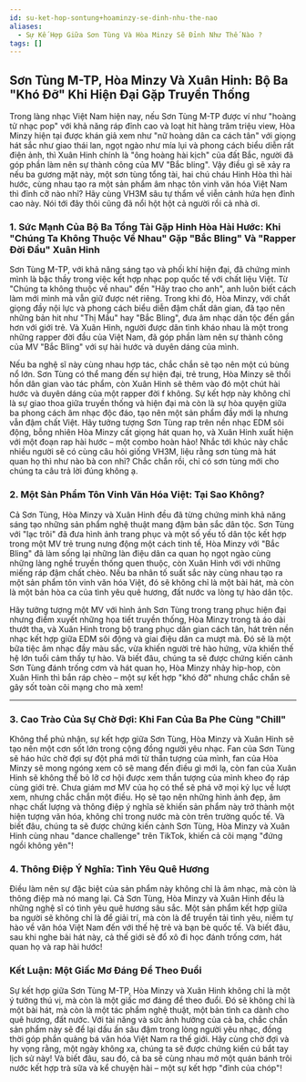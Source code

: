 ```yaml
---
id: su-ket-hop-sontung+hoaminzy-se-dinh-nhu-the-nao
aliases:
  - Sự Kế Hợp Giữa Sơn Tùng Và Hòa Minzy Sẽ Đỉnh Như Thế Nào ?
tags: []
---
```


## Sơn Tùng M-TP, Hòa Minzy Và Xuân Hinh: Bộ Ba "Khó Đỡ" Khi Hiện Đại Gặp Truyền Thống

Trong làng nhạc Việt Nam hiện nay, nếu Sơn Tùng M-TP được ví như "hoàng tử nhạc pop" với khả năng ráp đỉnh cao và loạt hit hàng trăm triệu view, Hòa Minzy hiện tại được khán giả xem như "nữ hoàng dân ca cách tân" với giọng hát sắc như giao thái lan, ngọt ngào như mía lụi và phong cách biểu diễn rất điện ảnh, thì Xuân Hinh chính là "ông hoàng hài kịch" của đất Bắc, người đã góp phần làm nên sự thành công của MV "Bắc bling". Vậy điều gì sẽ xảy ra nếu ba gương mặt này, một sơn tùng tổng tài, hai chú cháu Hinh Hòa thì hài hước, cùng nhau tạo ra một sản phẩm âm nhạc tôn vinh văn hóa Việt Nam thì đỉnh cỡ nào nhỉ? Hãy cùng VH3M sâu tự thẩm về viễn cảnh hứa hẹn đỉnh cao này. Nói tới đây thôi cũng đã nổi hột hột cả người rồi cả nhà ơi.

### 1. Sức Mạnh Của Bộ Ba Tổng Tài Gặp Hinh Hòa Hài Hước: Khi "Chúng Ta Không Thuộc Về Nhau" Gặp "Bắc Bling" Và "Rapper Đời Đầu" Xuân Hinh

Sơn Tùng M-TP, với khả năng sáng tạo và phối khí hiện đại, đã chứng minh mình là bậc thầy trong việc kết hợp nhạc pop quốc tế với chất liệu Việt. Từ "Chúng ta không thuộc về nhau" đến "Hãy trao cho anh", anh luôn biết cách làm mới mình mà vẫn giữ được nét riêng. Trong khi đó, Hòa Minzy, với chất giọng đầy nội lực và phong cách biểu diễn đậm chất dân gian, đã tạo nên những bản hit như "Thị Mầu" hay "Bắc Bling", đưa âm nhạc dân tộc đến gần hơn với giới trẻ. Và Xuân Hinh, người được dân tình kháo nhau là một trong những rapper đời đầu của Việt Nam, đã góp phần làm nên sự thành công của MV "Bắc Bling" với sự hài hước và duyên dáng của mình.

Nếu ba nghệ sĩ này cùng nhau hợp tác, chắc chắn sẽ tạo nên một cú bùng nổ lớn. Sơn Tùng có thể mang đến sự hiện đại, trẻ trung, Hòa Minzy sẽ thổi hồn dân gian vào tác phẩm, còn Xuân Hinh sẽ thêm vào đó một chút hài hước và duyên dáng của một rapper đời f không. Sự kết hợp này không chỉ là sự giao thoa giữa truyền thống và hiện đại mà còn là sự hòa quyện giữa ba phong cách âm nhạc độc đáo, tạo nên một sản phẩm đầy mới lạ nhưng vẫn đậm chất Việt. Hãy tưởng tượng Sơn Tùng rap trên nền nhạc EDM sôi động, bỗng nhiên Hòa Minzy cất giọng hát quan họ, và Xuân Hinh xuất hiện với một đoạn rap hài hước – một combo hoàn hảo! Nhắc tới khúc này chắc nhiều người sẽ có cùng câu hỏi giống VH3M, liệu rằng sơn tùng mà hát quan họ thì như nào bà con nhỉ? Chắc chắn rồi, chỉ có sơn tùng mới cho chúng ta câu trả lời đúng không ạ.

### 2. Một Sản Phẩm Tôn Vinh Văn Hóa Việt: Tại Sao Không?

Cả Sơn Tùng, Hòa Minzy và Xuân Hinh đều đã từng chứng minh khả năng sáng tạo những sản phẩm nghệ thuật mang đậm bản sắc dân tộc. Sơn Tùng với "lạc trôi" đã đưa hình ảnh trang phục và một số yếu tố dân tộc kết hợp trong một MV trẻ trung nưng động một cách tinh tế, Hòa Minzy với "Bắc Bling" đã làm sống lại những làn điệu dân ca quan họ ngọt ngào cùng những làng nghề truyền thống quen thuộc, còn Xuân Hinh với với những miếng ráp đậm chất chèo. Nếu ba nhân tố suất sắc này cùng nhau tạo ra một sản phẩm tôn vinh văn hóa Việt, đó sẽ không chỉ là một bài hát, mà còn là một bản hòa ca của tình yêu quê hương, đất nước va lòng tự hào dân tộc.

Hãy tưởng tượng một MV với hình ảnh Sơn Tùng trong trang phục hiện đại nhưng điểm xuyết những họa tiết truyền thống, Hòa Minzy trong tà áo dài thướt tha, và Xuân Hinh trong bộ trang phục dân gian cách tân, hát trên nền nhạc kết hợp giữa EDM sôi động và giai điệu dân ca mượt mà. Đó sẽ là một bữa tiệc âm nhạc đầy màu sắc, vừa khiến người trẻ hào hứng, vừa khiến thế hệ lớn tuổi cảm thấy tự hào. Và biết đâu, chúng ta sẽ được chứng kiến cảnh Sơn Tùng đánh trống cơm và hát quan họ, Hòa Minzy nhảy hip-hop, còn Xuân Hinh thì bắn ráp chèo – một sự kết hợp "khó đỡ" nhưng chắc chắn sẽ gây sốt toàn cõi mạng cho mà xem!

---

### 3. Cao Trào Của Sự Chờ Đợi: Khi Fan Của Ba Phe Cùng "Chill"

Không thể phủ nhận, sự kết hợp giữa Sơn Tùng, Hòa Minzy và Xuân Hinh sẽ tạo nên một cơn sốt lớn trong cộng đồng người yêu nhạc. Fan của Sơn Tùng sẽ háo hức chờ đợi sự đột phá mới từ thần tượng của mình, fan của Hòa Minzy sẽ mong ngóng xem cô sẽ mang đến điều gì mới lạ, còn fan của Xuân Hinh sẽ không thể bỏ lỡ cơ hội được xem thần tượng của mình kheo đọ ráp cùng giới trẻ.
Chưa giám mơ MV của họ có thể sẽ phá vỡ mọi kỷ lục về lượt xem, nhưng chắc chắn một điều. Họ sẽ tạo nên những hình ảnh đẹp, âm nhạc chất lượng và thông điệp ý nghĩa sẽ khiến sản phẩm này trở thành một hiện tượng văn hóa, không chỉ trong nước mà còn trên trường quốc tế. Và biết đâu, chúng ta sẽ được chứng kiến cảnh Sơn Tùng, Hòa Minzy và Xuân Hinh cùng nhau "dance challenge" trên TikTok, khiến cả cõi mạng "đứng ngồi không yên"!

### 4. Thông Điệp Ý Nghĩa: Tình Yêu Quê Hương

Điều làm nên sự đặc biệt của sản phẩm này không chỉ là âm nhạc, mà còn là thông điệp mà nó mang lại. Cả Sơn Tùng, Hòa Minzy và Xuân Hinh đều là những nghệ sĩ có tình yêu quê hương sâu sắc. Một sản phẩm kết hợp giữa ba người sẽ không chỉ là để giải trí, mà còn là để truyền tải tình yêu, niềm tự hào về văn hóa Việt Nam đến với thế hệ trẻ và bạn bè quốc tế. Và biết đâu, sau khi nghe bài hát này, cả thế giới sẽ đổ xô đi học đánh trống cơm, hát quan họ và rap hài hước!

### Kết Luận: Một Giấc Mơ Đáng Để Theo Đuổi

Sự kết hợp giữa Sơn Tùng M-TP, Hòa Minzy và Xuân Hinh không chỉ là một ý tưởng thú vị, mà còn là một giấc mơ đáng để theo đuổi. Đó sẽ không chỉ là một bài hát, mà còn là một tác phẩm nghệ thuật, một bản tình ca dành cho quê hương, đất nước. Với tài năng và sức ảnh hưởng của cả ba, chắc chắn sản phẩm này sẽ để lại dấu ấn sâu đậm trong lòng người yêu nhạc, đồng thời góp phần quảng bá văn hóa Việt Nam ra thế giới. Hãy cùng chờ đợi và hy vọng rằng, một ngày không xa, chúng ta sẽ được chứng kiến cú bắt tay lịch sử này! Và biết đâu, sau đó, cả ba sẽ cùng nhau mở một quán bánh trôi nước kết hợp trà sữa và kể chuyện hài – một sự kết hợp "đỉnh của chóp"!
